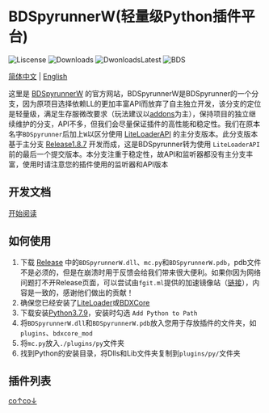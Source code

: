 # BDSpyrunnerW(轻量级Python插件平台)

![Liscense](https://img.shields.io/github/license/WillowSauceR/BDSpyrunner)
![Downloads](https://img.shields.io/github/downloads/WillowSauceR/BDSpyrunner/total)
![DwonloadsLatest](https://img.shields.io/github/downloads/WillowSauceR/BDSpyrunnerW/latest/total)
![BDS](https://img.shields.io/badge/BDS-1.19.61.01-blue)

[简体中文](/) | [English](https://pyr.jfishing.love/en/)

这里是 [BDSpyrunnerW](https://github.com/WillowSauceR/BDSpyrunner/ "Github页面") 的官方网站，BDSpyrunnerW是BDSpyrunner的一个分支，因为原项目选择依赖LL的更加丰富API而放弃了自主独立开发，该分支的定位是轻量级，满足生存服微改要求（玩法建议以[addons](https://mcpedl.com/ "查找附加组件")为主），保持项目的独立继续维护的分支，API不多，但我们会尽量保证插件的高性能和稳定性。我们在原本名字``BDSpyrunner``后加上``W``以区分使用 [LiteLoaderAPI](https://github.com/LiteLDev/LiteLoaderBDS/) 的主分支版本。此分支版本基于主分支 [Release1.8.7](https://github.com/twoone-3/BDSpyrunner/tree/f7645c3e69bf505d4207f76932c28665fff576fe "Github页面") 开发而成，这是BDSpyrunner转为使用 ``LiteLoaderAPI``前的最后一个提交版本。本分支注重于稳定性，故API和监听器都没有主分支丰富，使用时请注意您的插件使用的监听器和API版本

## 开发文档

[开始阅读](docs/README.md)

## 如何使用

1. 下载 [Release](https://github.com/WillowSauceR/BDSpyrunner/releases/latest) 中的``BDSpyrunnerW.dll``、``mc.py``和``BDSpyrunnerW.pdb``，pdb文件不是必须的，但是在崩溃时用于反馈会给我们带来很大便利。如果你因为网络问题打不开Release页面，可以尝试由``fgit.ml``提供的加速镜像站（[链接](https://hub.fgit.ml/WillowSauceR/BDSpyrunner/releases/latest "点我转跳")），内容是一致的，感谢他们做出的贡献！
2. 确保您已经安装了[LiteLoader](https://github.com/LiteLDev/LiteLoaderBDS)或[BDXCore](https://github.com/jfishing/BDXCore)
3. 下载安装[Python3.7.9](https://www.python.org/ftp/python/3.7.9/python-3.7.9-amd64.exe)，安装时勾选 ``Add Python to Path``
4. 将``BDSpyrunnerW.dll``和``BDSpyrunnerW.pdb``放入您用于存放插件的文件夹，如``plugins``、``bdxcore_mod``
5. 将``mc.py``放入``./plugins/py``文件夹
6. 找到Python的安装目录，将Dlls和Lib文件夹复制到``plugins/py/``文件夹

## 插件列表

[co↑co↓](plugins/README.md "这里")
